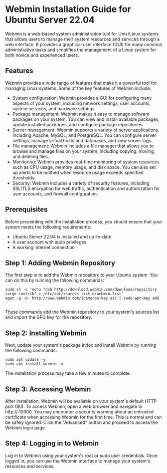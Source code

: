 # Webmin Installation Guide for Ubuntu Server 22.04
Webmin is a web-based system administration tool for Unix/Linux systems that allows users to manage their system resources and services through a web interface. It provides a graphical user interface (GUI) for many common administrative tasks and simplifies the management of a Linux system for both novice and experienced users.
## Features
Webmin provides a wide range of features that make it a powerful tool for managing Linux systems. Some of the key features of Webmin include:
- System configuration: Webmin provides a GUI for configuring many aspects of your system, including network settings, user accounts, system services, and hardware settings.
- Package management: Webmin makes it easy to manage software packages on your system. You can view and install available packages, update installed packages, and configure package repositories.
- Server management: Webmin supports a variety of server applications, including Apache, MySQL, and PostgreSQL. You can configure server settings, manage virtual hosts and databases, and view server logs.
- File management: Webmin includes a file manager that allows you to browse and manage files on your system, including copying, moving, and deleting files.
- Monitoring: Webmin provides real-time monitoring of system resources such as CPU usage, memory usage, and disk space. You can also set up alerts to be notified when resource usage exceeds specified thresholds.
- Security: Webmin includes a variety of security features, including SSL/TLS encryption for web traffic, authentication and authorization for user accounts, and firewall configuration.
## Prerequisites
Before proceeding with the installation process, you should ensure that your system meets the following requirements:
- Ubuntu Server 22.04 is installed and up-to-date
- A user account with sudo privileges
- A working internet connection
## Step 1: Adding Webmin Repository
The first step is to add the Webmin repository to your Ubuntu system. You can do this by running the following commands:
```
sudo sh -c 'echo "deb http://download.webmin.com/download/repository sarge contrib" > /etc/apt/sources.list.d/webmin.list'
wget -q -O- http://www.webmin.com/jcameron-key.asc | sudo apt-key add -
```
These commands add the Webmin repository to your system's sources list and import the GPG key for the repository.
## Step 2: Installing Webmin
Next, update your system's package index and install Webmin by running the following commands:
```
sudo apt update -y
sudo apt install webmin -y
```
The installation process may take a few minutes to complete.
## Step 3: Accessing Webmin
After installation, Webmin will be available on your system's default HTTP port (80). To access Webmin, open a web browser and navigate to http://<your-server-ip>:10000.
You may encounter a security warning about an untrusted certificate when accessing Webmin for the first time. This is normal and can be safely ignored. Click the "Advanced" button and proceed to access the Webmin login page.
## Step 4: Logging in to Webmin
Log in to Webmin using your system's root or sudo user credentials. Once logged in, you can use the Webmin interface to manage your system's resources and services.

